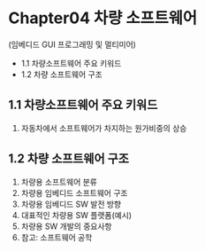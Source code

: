 # Chapter04 차량 소프트웨어
(임베디드 GUI 프로그래밍 및 멀티미어)
- 1.1 차량소프트웨어 주요 키워드
- 1.2 차량 소프트웨어 구조

## 1.1 차량소프트웨어 주요 키워드
1. 자동차에서 소프트웨어가 차지하는 원가비중의 상승

## 1.2 차량 소프트웨어 구조
1. 차량용 소프트웨어 분류
2. 차량용 임베디드 소프트웨어 구조
3. 차량용 임베디드 SW 발전 방향
4. 대표적인 차량용 SW 플랫폼(예시)
5. 차량용 SW 개발의 중요사항
6. 참고: 소프트웨어 공학


